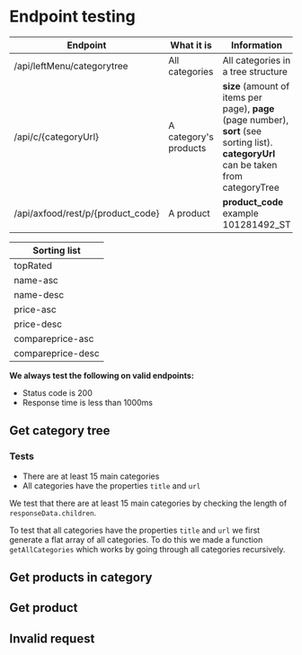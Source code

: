 # Endpoint testing

| Endpoint | What it is | Information |
| -------- | ---------- | ----------- |
| /api/leftMenu/categorytree | All categories | All categories in a tree structure |
| /api/c/{categoryUrl}| A category's products | **size** (amount of items per page), **page** (page number), **sort** (see sorting list). **categoryUrl** can be taken from categoryTree |
| /api/axfood/rest/p/{product_code} | A product | **product_code** example 101281492_ST |

| Sorting list |
| --- |
| topRated |
| name-asc |
| name-desc |
| price-asc |
| price-desc |
| compareprice-asc |
| compareprice-desc |

**We always test the following on valid endpoints:**
* Status code is 200
* Response time is less than 1000ms

## Get category tree

### Tests
* There are at least 15 main categories
* All categories have the properties `title` and `url`

We test that there are at least 15 main categories by checking the length of `responseData.children`. 

To test that all categories have the properties `title` and `url` we first generate a flat array of all categories. To do this we made a function `getAllCategories` which works by going through all categories recursively.

## Get products in category

## Get product

## Invalid request